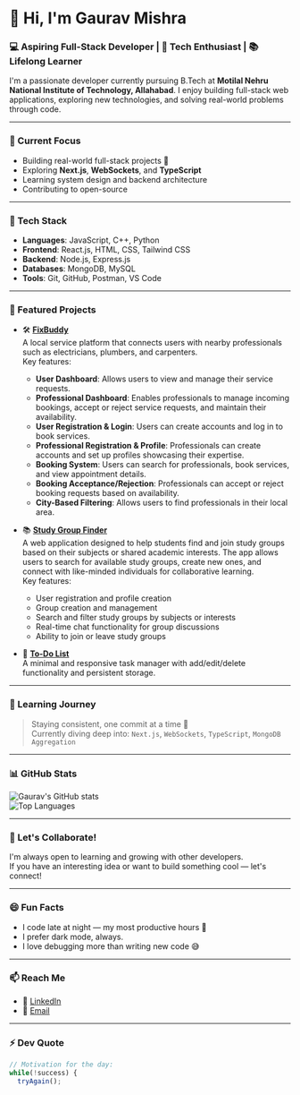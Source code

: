 # 👋 Hi, I'm Gaurav Mishra

### 💻 Aspiring Full-Stack Developer | 🚀 Tech Enthusiast | 📚 Lifelong Learner

I'm a passionate developer currently pursuing B.Tech at **Motilal Nehru National Institute of Technology, Allahabad**. I enjoy building full-stack web applications, exploring new technologies, and solving real-world problems through code.

---

### 🎯 Current Focus
- Building real-world full-stack projects 🧩
- Exploring **Next.js**, **WebSockets**, and **TypeScript**
- Learning system design and backend architecture
- Contributing to open-source

---

### 🔧 Tech Stack
- **Languages**: JavaScript, C++, Python
- **Frontend**: React.js, HTML, CSS, Tailwind CSS
- **Backend**: Node.js, Express.js
- **Databases**: MongoDB, MySQL
- **Tools**: Git, GitHub, Postman, VS Code

---

### 📌 Featured Projects

- 🛠️ [**FixBuddy**](https://github.com/FixBuddy/FixBuddy_DevJam)  
  A local service platform that connects users with nearby professionals such as electricians, plumbers, and carpenters.  
  Key features:
  - **User Dashboard**: Allows users to view and manage their service requests.
  - **Professional Dashboard**: Enables professionals to manage incoming bookings, accept or reject service requests, and maintain their availability.
  - **User Registration & Login**: Users can create accounts and log in to book services.
  - **Professional Registration & Profile**: Professionals can create accounts and set up profiles showcasing their expertise.
  - **Booking System**: Users can search for professionals, book services, and view appointment details.
  - **Booking Acceptance/Rejection**: Professionals can accept or reject booking requests based on availability.
  - **City-Based Filtering**: Allows users to find professionals in their local area.

- 📚 [**Study Group Finder**](https://github.com/Group-Projects-009/study-group-finder)  
  A web application designed to help students find and join study groups based on their subjects or shared academic interests. The app allows users to search for available study groups, create new ones, and connect with like-minded individuals for collaborative learning.  
  Key features:
  - User registration and profile creation
  - Group creation and management
  - Search and filter study groups by subjects or interests
  - Real-time chat functionality for group discussions
  - Ability to join or leave study groups

- 🔁 [**To-Do List**](https://github.com/gaurav05-coder/todo-list)  
  A minimal and responsive task manager with add/edit/delete functionality and persistent storage.

---

### 🌱 Learning Journey
> Staying consistent, one commit at a time 🧠  
> Currently diving deep into: `Next.js`, `WebSockets`, `TypeScript`, `MongoDB Aggregation`

---

### 📊 GitHub Stats

![Gaurav's GitHub stats](https://github-readme-stats.vercel.app/api?username=gaurav05-coder&show_icons=true&theme=radical)  
![Top Languages](https://github-readme-stats.vercel.app/api/top-langs/?username=gaurav05-coder&layout=compact&theme=radical)

---

### 🤝 Let's Collaborate!
I'm always open to learning and growing with other developers.  
If you have an interesting idea or want to build something cool — let's connect!

---

### 😄 Fun Facts
- I code late at night — my most productive hours 🌙
- I prefer dark mode, always.
- I love debugging more than writing new code 😅

---

### 📫 Reach Me
- 📍 [LinkedIn](https://www.linkedin.com/in/gaurav-mishra-b42a6b331/)
- 📧 [Email](mailto:gauravm0905@gmail.com)

---

### ⚡ Dev Quote

```js
// Motivation for the day:
while(!success) {
  tryAgain();
